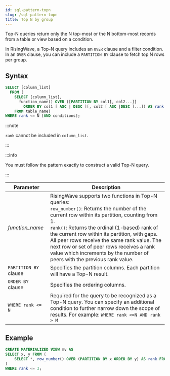 ```yaml
---
id: sql-pattern-topn
slug: /sql-pattern-topn
title: Top N by group
---
```


Top-N queries return only the N top-most or the N bottom-most records from a table or view based on a condition.

In RisingWave, a Top-N query includes an `OVER` clause and a filter condition. In an `OVER` clause, you can include a `PARTITION BY` clause to fetch top N rows per group.


## Syntax

```sql
SELECT [column_list] 
  FROM (
    SELECT [column_list], 
      function_name() OVER ([PARTITION BY col1[, col2...]] 
        ORDER BY col1 [ ASC | DESC ][, col2 [ ASC |DESC ]...]) AS rank 
    FROM table_name)
WHERE rank <= N [AND conditions];
```
:::note

`rank` cannot be included in `column_list`.

:::

:::info

You must follow the pattern exactly to construct a valid Top-N query.

:::

|Parameter|Description|
|---|---|
|*function_name*| RisingWave supports two functions in Top-N queries: <br />`row_number()`: Returns the number of the current row within its partition, counting from 1.<br />`rank()`: Returns the ordinal (1-based) rank of the current row within its partition, with gaps. All peer rows receive the same rank value. The next row or set of peer rows receives a rank value which increments by the number of peers with the previous rank value.|
|`PARTITION BY` clause |Specifies the partition columns. Each partition will have a Top-N result.|
|`ORDER BY` clause|Specifies the ordering columns.|
|`WHERE rank <= N`|Required for the query to be recognized as a Top-N query. You can specify an additional condition to further narrow down the scope of results. For example: `WHERE rank <=N AND rank > M`|

## Example

```sql
CREATE MATERIALIZED VIEW mv AS
SELECT x, y FROM (
    SELECT *, row_number() OVER (PARTITION BY x ORDER BY y) AS rank FROM t
)
WHERE rank <= 3;
```
